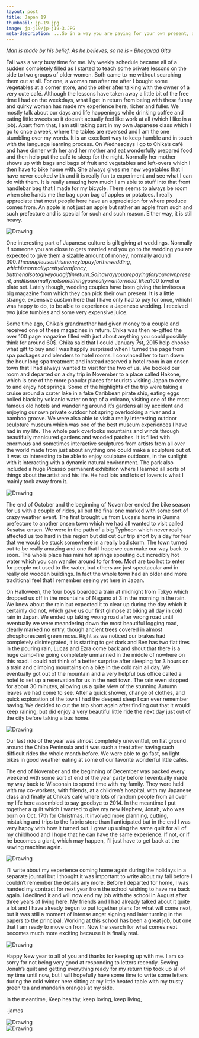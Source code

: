 ```yaml
---
layout: post
title: Japan 19
thumbnail: jp-19.jpg
image: jp-j19/jp-j19-3.JPG
meta-description: ...So in a way you are paying for your own present, and it is normally not something you really want or need, like a 100$ towel or plate set...
---
```


*Man is made by his belief. As he believes, so he is - Bhagavad Gita*

Fall was a very busy time for me. My weekly schedule became all of a sudden completely filled as I started to teach some private lessons on the side to two groups of older women. Both came to me without searching them out at all. For one, a woman ran after me after I bought some vegetables at a corner store, and the other after talking with the owner of a very cute café. Although the lessons have taken away a little bit of the free time I had on the weekdays, what I get in return from being with these funny and quirky woman has made my experience here, richer and fuller. We mostly talk about our days and life happenings while drinking coffee and eating little sweets so it doesn’t actually feel like work at all (which I like in a job). Apart from that, I am still taking part in my own Japanese class which I go to once a week, where the tables are reversed and I am the one stumbling over my words. It is an excellent way to keep humble and in touch with the language learning process. On Wednesdays I go to Chika’s café and have dinner with her and her mother and eat wonderfully prepared food and then help put the café to sleep for the night. Normally her mother shows up with bags and bags of fruit and vegetables and left-overs which I then have to bike home with. She always gives me new vegetables that I have never cooked with and it is really fun to experiment and see what I can do with them. It is really amazing how much I am able to stuff into that front handlebar bag that I made for my bicycle. There seems to always be room when she hands me the bag upon bag of apples or potatoes. I really appreciate that most people here have an appreciation for where produce comes from. An apple is not just an apple but rather an apple from such and such prefecture and is special for such and such reason. Either way, it is still heavy.

<div class="post-image-container"><img class="post-image" src="{{ site.url }}/assets/img/posts/jp-j19/jp-j19-2.JPG" alt="Drawing"></div>

One interesting part of Japanese culture is gift giving at weddings. Normally if someone you are close to gets married and you go to the wedding you are expected to give them a sizable amount of money, normally around 300$. The couple uses this money to pay for the wedding, which is normally pretty darn fancy, but then also to give you a gift in return. So in a way you are paying for your own present, and it is normally not something you really want or need, like a 100$ towel or plate set. Lately though, wedding couples have been giving the invitees a big magazine from which they can pick their own present. It is a little strange, expensive custom here that I have only had to pay for once, which I was happy to do, to be able to experience a Japanese wedding. I received two juice tumbles and some very expensive juice.

Some time ago, Chika’s grandmother had given money to a couple and received one of these magazines in return. Chika was then re-gifted the over 100 page magazine filled with just about anything you could possibly think for around 60$. Chika said that I could January 7st, 2015 help choose what gift to buy and I was happily surprised when I turned the page from spa packages and blenders to hotel rooms. I convinced her to turn down the hour long spa treatment and instead reserved a hotel room in an onsen town that I had always wanted to visit for the two of us. We booked our room and departed on a day trip in November to a place called Hakone, which is one of the more popular places for tourists visiting Japan to come to and enjoy hot springs. Some of the highlights of the trip were taking a cruise around a crater lake in a fake Caribbean pirate ship, eating eggs boiled black by volcanic water on top of a volcano, visiting one of the most famous old hotels and wandering around it’s gardens all by accident and enjoying our own private outdoor hot spring overlooking a river and a bamboo groove. We were also able to visit a really interesting outdoor sculpture museum which was one of the best museum experiences I have had in my life. The whole park overlooks mountains and winds through beautifully manicured gardens and wooded patches. It is filled with enormous and sometimes interactive sculptures from artists from all over the world made from just about anything one could make a sculpture out of. It was so interesting to be able to enjoy sculpture outdoors, in the sunlight with it interacting with a dynamic natural environment. The park also included a huge Picasso permanent exhibition where I learned all sorts of things about the artist and his life. He had lots and lots of lovers is what I mainly took away from it.

<div class="post-image-container"><img class="post-image" src="{{ site.url }}/assets/img/posts/jp-j19/jp-j19-1.JPG" alt="Drawing"></div>

The end of October and the beginning of November ended the bike season for us with a couple of rides, all but the final one marked with some sort of crazy weather event. The first brought us from Lucas’s home in Gunma prefecture to another onsen town which we had all wanted to visit called Kusatsu onsen. We were in the path of a big Typhoon which never really affected us too hard in this region but did cut our trip short by a day for fear that we would be stuck somewhere in a really bad storm. The town turned out to be really amazing and one that I hope we can make our way back to soon. The whole place has mini hot springs spouting out incredibly hot water which you can wander around to for free. Most are too hot to enter for people not used to the water, but others are just spectacular and in really old wooden buildings. In fact the whole town had an older and more traditional feel that I remember seeing yet here in Japan.

On Halloween, the four boys boarded a train at midnight from Tokyo which dropped us off in the mountains of Nagano at 3 in the morning in the rain. We knew about the rain but expected it to clear up during the day which it certainly did not, which gave us our first glimpse at biking all day in cold rain in Japan. We ended up taking wrong road after wrong road until eventually we were meandering down the most beautiful logging road, clearly marked no entry, though ancient trees covered in almost phosphorescent green moss. Right as we noticed our brakes had completely disintegrated, it is starting to get dark and Ben has two flat tires in the pouring rain, Lucas and Ezra come back and shout that there is a huge camp-fire going completely unmanned in the middle of nowhere on this road. I could not think of a better surprise after sleeping for 3 hours on a train and climbing mountains on a bike in the cold rain all day. We eventually got out of the mountain and a very helpful bus office called a hotel to set up a reservation for us in the next town. The rain even stopped for about 30 minutes, allowing us a quite view of the stunning Autumn leaves we had come to see. After a quick shower, change of clothes, and quick exploration of the town I had the deepest sleep I can ever remember having. We decided to cut the trip short again after finding out that it would keep raining, but did enjoy a very beautiful little ride the next day just out of the city before taking a bus home.

<div class="post-image-container"><img class="post-image" src="{{ site.url }}/assets/img/posts/jp-j19/jp-j19-3.JPG" alt="Drawing"></div>

Our last ride of the year was almost completely uneventful, on flat ground around the Chiba Peninsula and it was such a treat after having such difficult rides the whole month before. We were able to go fast, on light bikes in good weather eating at some of our favorite wonderful little cafés.

The end of November and the beginning of December was packed every weekend with some sort of end of the year party before I eventually made my way back to Wisconsin to spend time with my family. They were held with my co-workers, with friends, at a children’s hospital, with my Japanese class and finally at Chika’s café where lots of random people from all over my life here assembled to say goodbye to 2014. In the meantime I put together a quilt which I wanted to give my new Nephew, Jonah, who was born on Oct. 17th for Christmas. It involved more planning, cutting, mistaking and trips to the fabric store than I anticipated but in the end I was very happy with how it turned out. I grew up using the same quilt for all of my childhood and I hope that he can have the same experience. If not, or if he becomes a giant, which may happen, I’ll just have to get back at the sewing machine again.

<div class="post-image-container"><img class="post-image" src="{{ site.url }}/assets/img/posts/jp-j19/jp-j19-5.JPG" alt="Drawing"></div>

I’ll write about my experience coming home again during the holidays in a separate journal but I thought it was important to write about my fall before I couldn’t remember the details any more. Before I departed for home, I was handed my contract for next year from the school wishing to have me back again. I declined it and will now end my job with the school in August after three years of living here. My friends and I had already talked about it quite a lot and I have already begun to put together plans for what will come next, but it was still a moment of intense angst signing and later turning in the papers to the principal. Working at this school has been a great job, but one that I am ready to move on from. Now the search for what comes next becomes much more exciting because it is finally real.

<div class="post-image-container"><img class="post-image" src="{{ site.url }}/assets/img/posts/jp-j19/jp-j19-4.JPG" alt="Drawing"></div>

Happy New year to all of you and thanks for keeping up with me. I am so sorry for not being very good at responding to letters recently. Sewing Jonah’s quilt and getting everything ready for my return trip took up all of my time until now, but I will hopefully have some time to write some letters during the cold winter here sitting at my little heated table with my trusty green tea and mandarin oranges at my side.

In the meantime, Keep healthy, keep loving, keep living,

-james

<div class="post-image-container"><img class="post-image" src="{{ site.url }}/assets/img/posts/jp-j19/jp-j19-6.JPG" alt="Drawing"></div>

<div class="post-image-container"><img class="post-image" src="{{ site.url }}/assets/img/posts/jp-j19/jp-j19-7.JPG" alt="Drawing"></div>
